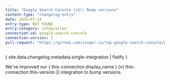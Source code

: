 ```yaml
---
title: "Google Search Console (v1): Bump versions"
content-type: "changelog-entry"
date: 2025-07-14
entry-type: NOT FOUND
entry-category: integration
connection-id: google-search-console
connection-version: 1
pull-request: "https://github.com/singer-io/tap-google-search-console/pull/46"
---
```

{ site.data.changelog.metadata.single-integration | flatify }

We've improved our { this-connection.display_name } (v{ this-connection.this-version }) integration to bump versions.
